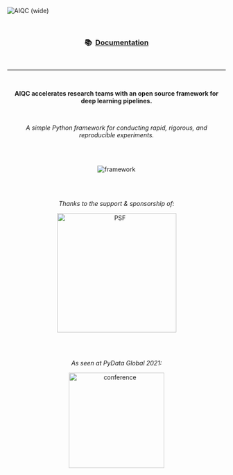 <!-- This page is formatted for GitHub's markdown renderer -->
![AIQC (wide)](https://raw.githubusercontent.com/aiqc/aiqc/main/docs/images/aiqc_logo_banner_controlroom.png)

</br>
<h3 align='center'>📚&nbsp;&nbsp;<a href="https://aiqc.readthedocs.io/">Documentation</a></h3>
</br>

---

</br>

<p align='center'><b>AIQC accelerates research teams with an open source framework for deep learning pipelines.</b></p>
</br>
<p align='center'><i>A simple Python framework for conducting rapid, rigorous, and reproducible experiments.</i></p>


</br>
</br>

<p align='center'>
	<img src="https://raw.githubusercontent.com/aiqc/aiqc/main/docs/images/framework_dec31.png" alt="framework"/>
</p>

</br>
</br>

<p align="center">
	<i>Thanks to the support & sponsorship of:</i>
</p>

<p align="center">
	<a href="https://wiki.python.org/psf/ScientificWG/Charter_v3">
		<img src="https://raw.githubusercontent.com/aiqc/aiqc/main/docs/images/psf_logo.png" width="275" alt="PSF"/>
	</a>
</p>

</br>
</br>

<p align="center">
	<i>As seen at PyData Global 2021:</i>
</p>

<p align="center">
	<a href="https://pydata.org/global2021/schedule/presentation/33/aiqc-deep-learning-experiment-tracking-with-multi-dimensional-prepost-processing/">
		<img src="https://raw.githubusercontent.com/aiqc/aiqc/main/docs/images/pydata_logo.png" width="220" alt="conference"/>
	</a>
</p>

